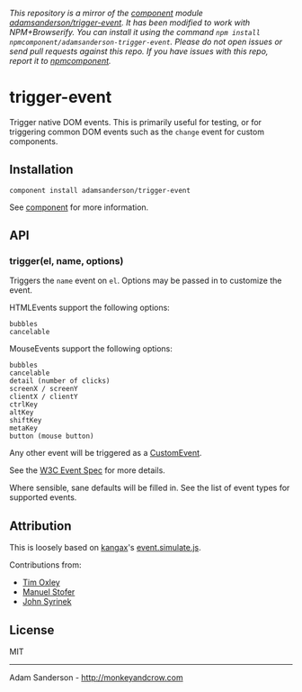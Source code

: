 *This repository is a mirror of the [component](http://component.io) module [adamsanderson/trigger-event](http://github.com/adamsanderson/trigger-event). It has been modified to work with NPM+Browserify. You can install it using the command `npm install npmcomponent/adamsanderson-trigger-event`. Please do not open issues or send pull requests against this repo. If you have issues with this repo, report it to [npmcomponent](https://github.com/airportyh/npmcomponent).*
# trigger-event

Trigger native DOM events.  This is primarily useful for testing, or for 
triggering common DOM events such as the `change` event for custom components. 

## Installation
 
    component install adamsanderson/trigger-event

See [component](https://github.com/component/component#component) for more information.

## API

### trigger(el, name, options)

Triggers the `name` event on `el`.  Options may be passed in to customize the event.

HTMLEvents support the following options:
    
    bubbles
    cancelable

MouseEvents support the following options:

    bubbles
    cancelable
    detail (number of clicks)
    screenX / screenY
    clientX / clientY
    ctrlKey
    altKey
    shiftKey
    metaKey
    button (mouse button)
    
Any other event will be triggered as a [CustomEvent](https://developer.mozilla.org/en-US/docs/DOM/Event/CustomEvent).

See the [W3C Event Spec](http://www.w3.org/TR/DOM-Level-2-Events/events.html) for more details.

Where sensible, sane defaults will be filled in.  See the list of event
types for supported events.

## Attribution

This is loosely based on [kangax](https://github.com/kangax)'s [event.simulate.js](https://github.com/kangax/protolicious/blob/master/event.simulate.js).

Contributions from: 

* [Tim Oxley](https://github.com/timoxley)
* [Manuel Stofer](https://github.com/manuelstofer)
* [John Syrinek](https://github.com/johntron)

## License 
MIT

---

Adam Sanderson - http://monkeyandcrow.com